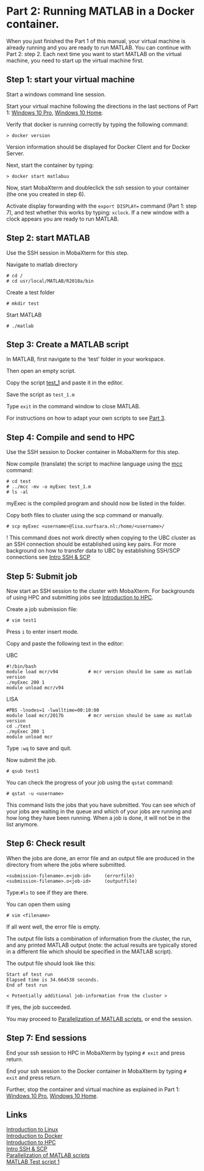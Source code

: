 

# Part 2: Running MATLAB in a Docker container.

When you just finished the Part 1 of this manual, your virtual machine is already running and you are ready to run MATLAB. You can continue with Part 2: step 2. Each next time you want to start MATLAB on the virtual machine, you need to start up the virtual machine first.

## Step 1: start your virtual machine
Start a windows command line session.

Start your virtual machine following the directions in the last sections of Part 1: [Windows 10 Pro](./Part-1-Windows10.md), [Windows 10 Home](./Part-1-Windows10Home.md).

Verify that docker is running correctly by typing the following command:

```
> docker version 
```
Version information should be displayed for Docker Client and for Docker Server.

Next, start the container by typing:

```
> docker start matlabuu
```
Now, start MobaXterm and doubleclick the ssh session to your container (the one you created in step 6).

Activate display forwarding with the ```export DISPLAY=``` command (Part 1: step 7), and test whether this works by typing: ```xclock```. If a new window with a clock appears you are ready to run MATLAB.

## Step 2: start MATLAB

Use the SSH session in MobaXterm for this step.
 
Navigate to matlab directory

```
# cd /
# cd usr/local/MATLAB/R2018a/bin
```
Create a test folder

```
# mkdir test
```
Start MATLAB
```
# ./matlab
```
## Step 3: Create a MATLAB script

In MATLAB, first navigate to the ‘test’ folder in your workspace.

Then open an empty script.

Copy the script [test_1](./test_1.m) and paste it in the editor.

Save the script as ```test_1.m```

Type ```exit``` in the command window to close MATLAB.

For instructions on how to adapt your own scripts to see [Part 3](./Part-3-Parallel-Matlab.md).

## Step 4: Compile and send to HPC

Use the SSH session to Docker container in MobaXterm for this step.

Now compile (translate) the script to machine language using the [mcc](https://nl.mathworks.com/help/compiler/mcc.html) command:

```
# cd test
# ../mcc -mv -o myExec test_1.m
# ls -al
```
myExec is the compiled program and should now be listed in the folder.

Copy both files to cluster using the scp command or manually.  

```
# scp myExec <username>@lisa.surfsara.nl:/home/<username>/
```
! This command does not work directly when copying to the UBC cluster as an SSH connection should be established using key pairs.
For more background on how to transfer data to UBC by establishing SSH/SCP connections see [Intro SSH & SCP](./ssh.md)

## Step 5: Submit job 

Now start an SSH session to the cluster with MobaXterm. For backgrounds of using HPC and submitting jobs see [Introduction to HPC](./HPC_Intro.md).

Create a job submission file:
```
# vim test1
```

Press ```i``` to enter insert mode.

Copy and paste the following text in the editor:

UBC
```
#!/bin/bash
module load mcr/v94           # mcr version should be same as matlab version
./myExec 200 1
module unload mcr/v94
```
LISA
```
#PBS -lnodes=1 -lwalltime=00:10:00
module load mcr/2017b         # mcr version should be same as matlab version
cd ./test
./myExec 200 1
module unload mcr

```

Type ```:wq``` to save and quit.

Now submit the job.

```
# qsub test1
```

You can check the progress of your job using the ```qstat``` command:

```
# qstat -u <username>
```
This command lists the jobs that you have submitted. You can see which of your jobs are waiting in the queue and which of your jobs are running and how long they have been running. When a job is done, it will not be in the list anymore.


## Step 6: Check result

When the jobs are done, an error file and an output file are produced in the directory from where the jobs where submitted. 

```
<submission-filename>.e<job-id>   	(errorfile)
<submission-filename>.o<job-id>	    (outputfile)
```
Type:```#ls``` to see if they are there.

You can open them using 
```
# vim <filename>
```
If all went well, the error file is empty.

The output file lists a combination of information from the cluster, the run, and any printed MATLAB output (note: the actual results are typically stored in a different file which should be specified in the MATLAB script).

The output file should look like this:

```
Start of test run
Elapsed time is 34.664538 seconds.
End of test run

< Potentially additional job-information from the cluster >

```
If yes, the job succeeded. 

You may proceed to [Parallelization of MATLAB scripts](./matlab.md), or end the session.

## Step 7: End sessions

End your ssh session to HPC in MobaXterm by typing ```# exit``` and press return.

End your ssh session to the Docker container in MobaXterm by typing ```# exit``` and press return.

Further, stop the container and virtual machine as explained in Part 1: [Windows 10 Pro](./Part-1-Windows10.md), [Windows 10 Home](./Part-1-Windows10Home.md).

## Links

[Introduction to Linux](./Linux_intro.md)  
[Introduction to Docker](./Docker_intro.md)  
[Introduction to HPC](./HPC_intro.md)  
[Intro SSH & SCP](./ssh.md)  
[Parallelization of MATLAB scripts](./Part-3-Parallel-Matlab.md)  
[MATLAB Test script 1](./test_1.m)  
